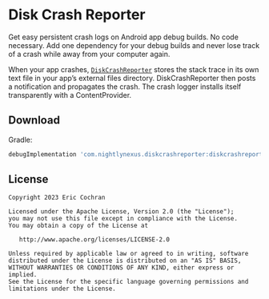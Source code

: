 Disk Crash Reporter
=====================

Get easy persistent crash logs on Android app debug builds. No code necessary. Add one dependency for your debug builds and never lose track of a crash while away from your computer again.

When your app crashes, [`DiskCrashReporter`](diskcrashreporter/src/main/kotlin/com/nightlynexus/diskcrashreporter/DiskCrashReporter.kt) stores the stack trace in its own text file in your app’s external files directory. DiskCrashReporter then posts a notification and propagates the crash. The crash logger installs itself transparently with a ContentProvider.

Download
--------

Gradle:

```groovy
debugImplementation 'com.nightlynexus.diskcrashreporter:diskcrashreporter:0.2.0'
```

License
--------

    Copyright 2023 Eric Cochran

    Licensed under the Apache License, Version 2.0 (the "License");
    you may not use this file except in compliance with the License.
    You may obtain a copy of the License at

       http://www.apache.org/licenses/LICENSE-2.0

    Unless required by applicable law or agreed to in writing, software
    distributed under the License is distributed on an "AS IS" BASIS,
    WITHOUT WARRANTIES OR CONDITIONS OF ANY KIND, either express or implied.
    See the License for the specific language governing permissions and
    limitations under the License.
